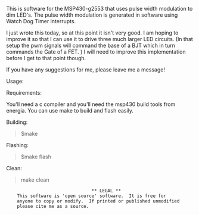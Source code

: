 This is software for the MSP430-g2553 that uses pulse
width modulation to dim LED's.  The pulse width
modulation is generated in software using  Watch
Dog Timer interrupts.  

I just wrote this today, so at this point it isn't very good. I am hoping to improve it so that I can use it to drive three much larger LED circuits. (In that setup the pwm signals will command the base of a BJT which in turn commands the Gate of a FET. ) I will need to improve this implementation before I
get to that point though.  

If you have any suggestions for me, please leave me
a message!



Usage:

Requirements:

You'll need a c compiler and you'll need the msp430 build tools from energia. You can use make to build and flash easily.

Building:

>$make

Flashing:

>$make flash

Clean:

>make clean  




									** LEGAL **
		This software is 'open source' software.  It is free for
		anyone to copy or modify.  If printed or published unmodified
		please cite me as a source.  
